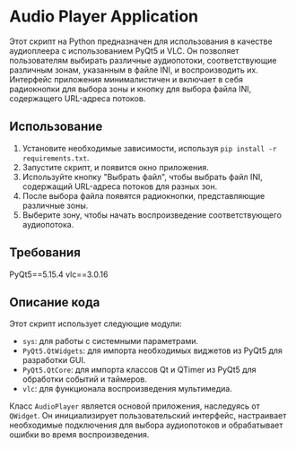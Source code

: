 # Audio Player Application

Этот скрипт на Python предназначен для использования в качестве аудиоплеера с использованием PyQt5 и VLC. Он позволяет пользователям выбирать различные аудиопотоки, соответствующие различным зонам, указанным в файле INI, и воспроизводить их. Интерфейс приложения минималистичен и включает в себя радиокнопки для выбора зоны и кнопку для выбора файла INI, содержащего URL-адреса потоков.

## Использование

1. Установите необходимые зависимости, используя `pip install -r requirements.txt`.
2. Запустите скрипт, и появится окно приложения.
3. Используйте кнопку "Выбрать файл", чтобы выбрать файл INI, содержащий URL-адреса потоков для разных зон.
4. После выбора файла появятся радиокнопки, представляющие различные зоны.
5. Выберите зону, чтобы начать воспроизведение соответствующего аудиопотока.

## Требования

PyQt5==5.15.4
vlc==3.0.16

## Описание кода

Этот скрипт использует следующие модули:

- `sys`: для работы с системными параметрами.
- `PyQt5.QtWidgets`: для импорта необходимых виджетов из PyQt5 для разработки GUI.
- `PyQt5.QtCore`: для импорта классов Qt и QTimer из PyQt5 для обработки событий и таймеров.
- `vlc`: для функционала воспроизведения мультимедиа.

Класс `AudioPlayer` является основой приложения, наследуясь от `QWidget`. Он инициализирует пользовательский интерфейс, настраивает необходимые подключения для выбора аудиопотоков и обрабатывает ошибки во время воспроизведения.